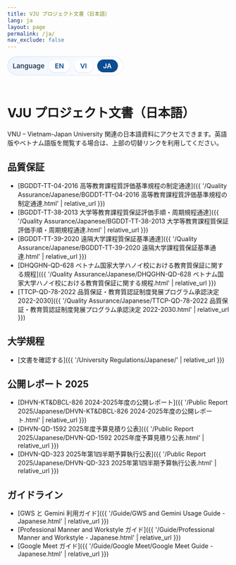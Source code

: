 ```yaml
---
title: VJU プロジェクト文書（日本語）
lang: ja
layout: page
permalink: /ja/
nav_exclude: false
---
```


<style>
  .language-switcher {
    display: inline-flex;
    align-items: center;
    gap: 0.6rem;
    padding: 0.45rem 0.75rem;
    border-radius: 999px;
    background: linear-gradient(135deg, #eef4ff 0%, #ffffff 100%);
    box-shadow: inset 0 0 0 1px rgba(11, 77, 145, 0.12);
    margin: 0 0 1.5rem;
    font-size: 0.95rem;
  }

  .language-switcher span {
    font-weight: 600;
    color: #2d3e52;
  }

  .language-switcher a,
  .language-switcher strong {
    padding: 0.3rem 0.85rem;
    border-radius: 999px;
    text-decoration: none;
    font-weight: 600;
  }

  .language-switcher a {
    color: #0b4d91;
    background: #ffffff;
    box-shadow: 0 1px 3px rgba(11, 77, 145, 0.15);
    transition: background 0.15s ease, color 0.15s ease, box-shadow 0.15s ease;
  }

  .language-switcher a:hover,
  .language-switcher a:focus-visible {
    background: #0b4d91;
    color: #ffffff;
    box-shadow: 0 4px 10px rgba(11, 77, 145, 0.2);
  }

  .language-switcher strong {
    color: #ffffff;
    background: #0b4d91;
  }
</style>

<div class="language-switcher" role="navigation" aria-label="言語切替">
  <span>Language</span>
  <a href="{{ '/' | relative_url }}">EN</a>
  <a href="{{ '/vi/' | relative_url }}">VI</a>
  <strong>JA</strong>
</div>

# VJU プロジェクト文書（日本語）

VNU – Vietnam-Japan University 関連の日本語資料にアクセスできます。英語版やベトナム語版を閲覧する場合は、上部の切替リンクを利用してください。

## 品質保証

- [BGDDT-TT-04-2016 高等教育課程質評価基準規程の制定通達]({{ '/Quality Assurance/Japanese/BGDDT-TT-04-2016 高等教育課程質評価基準規程の制定通達.html' | relative_url }})
- [BGDDT-TT-38-2013 大学等教育課程質保証評価手順・周期規程通達]({{ '/Quality Assurance/Japanese/BGDDT-TT-38-2013 大学等教育課程質保証評価手順・周期規程通達.html' | relative_url }})
- [BGDDT-TT-39-2020 遠隔大学課程質保証基準通達]({{ '/Quality Assurance/Japanese/BGDDT-TT-39-2020 遠隔大学課程質保証基準通達.html' | relative_url }})
- [DHQGHN-QD-628 ベトナム国家大学ハノイ校における教育質保証に関する規程]({{ '/Quality Assurance/Japanese/DHQGHN-QD-628 ベトナム国家大学ハノイ校における教育質保証に関する規程.html' | relative_url }})
- [TTCP-QD-78-2022 品質保証・教育質認証制度発展プログラム承認決定 2022-2030]({{ '/Quality Assurance/Japanese/TTCP-QD-78-2022 品質保証・教育質認証制度発展プログラム承認決定 2022-2030.html' | relative_url }})

## 大学規程

- [文書を確認する]({{ '/University Regulations/Japanese/' | relative_url }})

## 公開レポート 2025

- [DHVN-KT&DBCL-826 2024-2025年度の公開レポート]({{ '/Public Report 2025/Japanese/DHVN-KT&DBCL-826 2024-2025年度の公開レポート.html' | relative_url }})
- [DHVN-QD-1592 2025年度予算見積り公表]({{ '/Public Report 2025/Japanese/DHVN-QD-1592 2025年度予算見積り公表.html' | relative_url }})
- [DHVN-QD-323 2025年第1四半期予算執行公表]({{ '/Public Report 2025/Japanese/DHVN-QD-323 2025年第1四半期予算執行公表.html' | relative_url }})

## ガイドライン

- [GWS と Gemini 利用ガイド]({{ '/Guide/GWS and Gemini Usage Guide - Japanese.html' | relative_url }})
- [Professional Manner and Workstyle ガイド]({{ '/Guide/Professional Manner and Workstyle - Japanese.html' | relative_url }})
- [Google Meet ガイド]({{ '/Guide/Google Meet/Google Meet Guide - Japanese.html' | relative_url }})
